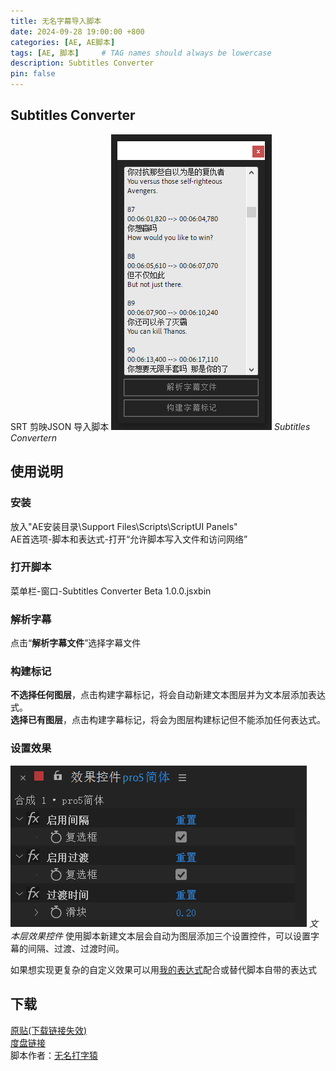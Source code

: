 ```yaml
---
title: 无名字幕导入脚本
date: 2024-09-28 19:00:00 +800
categories: [AE, AE脚本]
tags: [AE, 脚本]     # TAG names should always be lowercase
description: Subtitles Converter
pin: false
---
```

## Subtitles Converter
SRT 剪映JSON 导入脚本
![字幕脚本](/assets/image/posts/aescripts/20230629174013-XM.png)
_Subtitles Convertern_

## 使用说明
### 安装
放入"AE安装目录\Support Files\Scripts\ScriptUI Panels"<br />
AE首选项-脚本和表达式-打开“允许脚本写入文件和访问网络”

### 打开脚本
菜单栏-窗口-Subtitles Converter Beta 1.0.0.jsxbin

### 解析字幕
点击“**解析字幕文件**”选择字幕文件<br />
### 构建标记
**不选择任何图层**，点击构建字幕标记，将会自动新建文本图层并为文本层添加表达式。<br />
**选择已有图层**，点击构建字幕标记，将会为图层构建标记但不能添加任何表达式。
### 设置效果
![文本层效果控件](/assets/image/posts/aescripts/字幕效果控件.jpg)
_文本层效果控件_
使用脚本新建文本层会自动为图层添加三个设置控件，可以设置字幕的间隔、过渡、过渡时间。<br />

如果想实现更复杂的自定义效果可以用[我的表达式](https://www.cashewteam.top/posts/Expressions/)配合或替代脚本自带的表达式
## 下载
[原贴(下载链接失效)](https://www.yuelili.com/ae/ae-plugin/subtitles-converter/)<br />
[度盘链接](https://pan.baidu.com/s/1sOWpO49Se6FfX7dPWpy0Bg?pwd=dhn6)<br />
脚本作者：[无名打字猿](https://github.com/RaymondClr)
